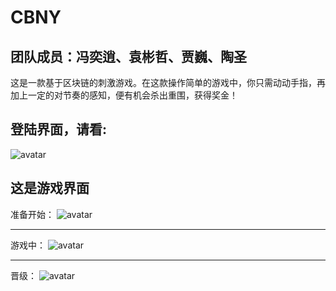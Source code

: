 # CBNY
## 团队成员：冯奕逍、袁彬哲、贾巍、陶圣

这是一款基于区块链的刺激游戏。在这款操作简单的游戏中，你只需动动手指，再加上一定的对节奏的感知，便有机会杀出重围，获得奖金！

登陆界面，请看:
--------------------------
![avatar](https://github.com/Yuan-hay/CBNY/blob/master/login.png)



这是游戏界面
--------------------------
准备开始：
![avatar](https://github.com/Yuan-hay/CBNY/blob/master/%E6%B8%B8%E6%88%8F%E5%BC%80%E5%A7%8B.png)

--------------------------
游戏中：
![avatar](https://github.com/Yuan-hay/CBNY/blob/master/%E6%B8%B8%E6%88%8F%E8%BF%87%E7%A8%8B.png)

--------------------------
晋级：
![avatar](https://github.com/Yuan-hay/CBNY/blob/master/%E6%99%8B%E7%BA%A7.png)

